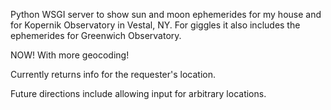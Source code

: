 Python WSGI server to show sun and moon ephemerides for my house and for Kopernik Observatory in Vestal, NY. For giggles it also includes the ephemerides for Greenwich Observatory.

NOW! With more geocoding!

Currently returns info for the requester's location.

Future directions include allowing input for arbitrary locations.
